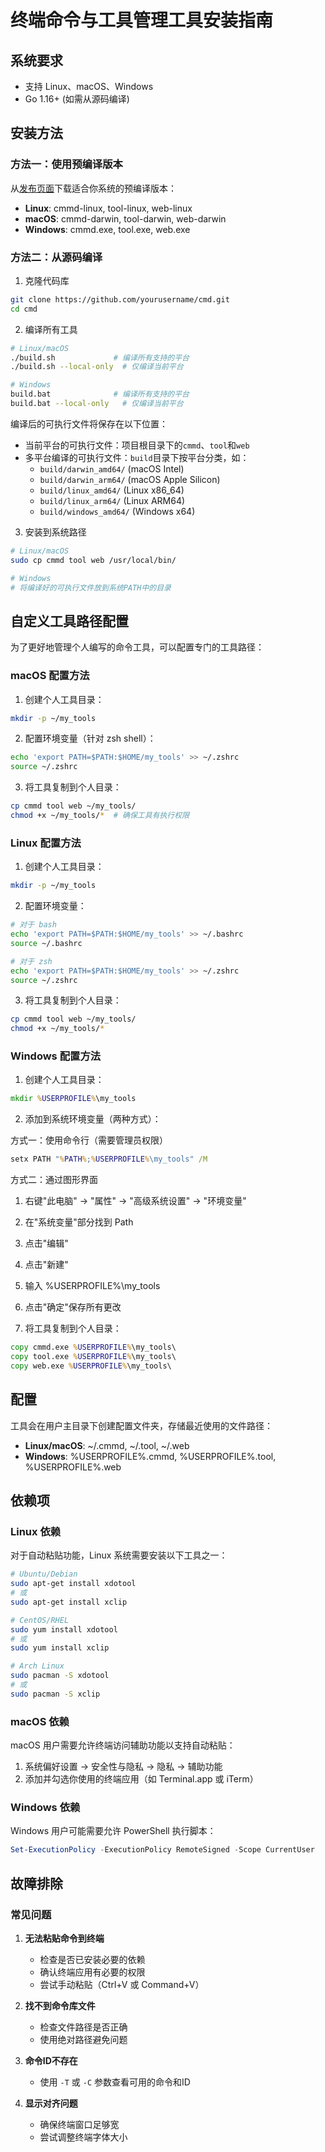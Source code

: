 # 终端命令与工具管理工具安装指南

## 系统要求

- 支持 Linux、macOS、Windows
- Go 1.16+ (如需从源码编译)

## 安装方法

### 方法一：使用预编译版本

从[发布页面](https://github.com/yourusername/cmd/releases)下载适合你系统的预编译版本：

- **Linux**: cmmd-linux, tool-linux, web-linux
- **macOS**: cmmd-darwin, tool-darwin, web-darwin
- **Windows**: cmmd.exe, tool.exe, web.exe

### 方法二：从源码编译

1. 克隆代码库
```bash
git clone https://github.com/yourusername/cmd.git
cd cmd
```

2. 编译所有工具
```bash
# Linux/macOS
./build.sh             # 编译所有支持的平台
./build.sh --local-only  # 仅编译当前平台

# Windows
build.bat              # 编译所有支持的平台
build.bat --local-only   # 仅编译当前平台
```

编译后的可执行文件将保存在以下位置：
- 当前平台的可执行文件：项目根目录下的`cmmd`、`tool`和`web`
- 多平台编译的可执行文件：`build`目录下按平台分类，如：
  - `build/darwin_amd64/` (macOS Intel)
  - `build/darwin_arm64/` (macOS Apple Silicon)
  - `build/linux_amd64/` (Linux x86_64)
  - `build/linux_arm64/` (Linux ARM64)
  - `build/windows_amd64/` (Windows x64)

3. 安装到系统路径
```bash
# Linux/macOS
sudo cp cmmd tool web /usr/local/bin/

# Windows
# 将编译好的可执行文件放到系统PATH中的目录
```

## 自定义工具路径配置

为了更好地管理个人编写的命令工具，可以配置专门的工具路径：

### macOS 配置方法

1. 创建个人工具目录：
```bash
mkdir -p ~/my_tools
```

2. 配置环境变量（针对 zsh shell）：
```bash
echo 'export PATH=$PATH:$HOME/my_tools' >> ~/.zshrc
source ~/.zshrc
```

3. 将工具复制到个人目录：
```bash
cp cmmd tool web ~/my_tools/
chmod +x ~/my_tools/*  # 确保工具有执行权限
```

### Linux 配置方法

1. 创建个人工具目录：
```bash
mkdir -p ~/my_tools
```

2. 配置环境变量：
```bash
# 对于 bash
echo 'export PATH=$PATH:$HOME/my_tools' >> ~/.bashrc
source ~/.bashrc

# 对于 zsh
echo 'export PATH=$PATH:$HOME/my_tools' >> ~/.zshrc
source ~/.zshrc
```

3. 将工具复制到个人目录：
```bash
cp cmmd tool web ~/my_tools/
chmod +x ~/my_tools/*
```

### Windows 配置方法

1. 创建个人工具目录：
```cmd
mkdir %USERPROFILE%\my_tools
```

2. 添加到系统环境变量（两种方式）：

方式一：使用命令行（需要管理员权限）
```cmd
setx PATH "%PATH%;%USERPROFILE%\my_tools" /M
```

方式二：通过图形界面
1. 右键"此电脑" -> "属性" -> "高级系统设置" -> "环境变量"
2. 在"系统变量"部分找到 Path
3. 点击"编辑"
4. 点击"新建"
5. 输入 %USERPROFILE%\my_tools
6. 点击"确定"保存所有更改

3. 将工具复制到个人目录：
```cmd
copy cmmd.exe %USERPROFILE%\my_tools\
copy tool.exe %USERPROFILE%\my_tools\
copy web.exe %USERPROFILE%\my_tools\
```

## 配置

工具会在用户主目录下创建配置文件夹，存储最近使用的文件路径：

- **Linux/macOS**: ~/.cmmd, ~/.tool, ~/.web
- **Windows**: %USERPROFILE%\.cmmd, %USERPROFILE%\.tool, %USERPROFILE%\.web

## 依赖项

### Linux 依赖

对于自动粘贴功能，Linux 系统需要安装以下工具之一：

```bash
# Ubuntu/Debian
sudo apt-get install xdotool
# 或
sudo apt-get install xclip

# CentOS/RHEL
sudo yum install xdotool
# 或
sudo yum install xclip

# Arch Linux
sudo pacman -S xdotool
# 或
sudo pacman -S xclip
```

### macOS 依赖

macOS 用户需要允许终端访问辅助功能以支持自动粘贴：
1. 系统偏好设置 -> 安全性与隐私 -> 隐私 -> 辅助功能
2. 添加并勾选你使用的终端应用（如 Terminal.app 或 iTerm）

### Windows 依赖

Windows 用户可能需要允许 PowerShell 执行脚本：

```powershell
Set-ExecutionPolicy -ExecutionPolicy RemoteSigned -Scope CurrentUser
```

## 故障排除

### 常见问题

1. **无法粘贴命令到终端**
   - 检查是否已安装必要的依赖
   - 确认终端应用有必要的权限
   - 尝试手动粘贴（Ctrl+V 或 Command+V）

2. **找不到命令库文件**
   - 检查文件路径是否正确
   - 使用绝对路径避免问题

3. **命令ID不存在**
   - 使用 `-T` 或 `-C` 参数查看可用的命令和ID

4. **显示对齐问题**
   - 确保终端窗口足够宽
   - 尝试调整终端字体大小 